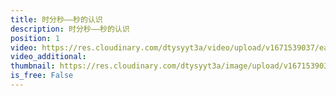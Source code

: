 ```yaml
---
title: 时分秒——秒的认识
description: 时分秒——秒的认识
position: 1
video: https://res.cloudinary.com/dtysyyt3a/video/upload/v1671539037/easymath/3年级上/01单元时分秒/j4usg3o5ikzl2iyqewek.mp4
video_additional: 
thumbnail: https://res.cloudinary.com/dtysyyt3a/image/upload/v1671539039/easymath/3年级上/01单元时分秒/l5movmsbanflly32torq.png
is_free: False
---
```

